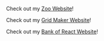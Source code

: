 Check out my [Zoo Website](https://vdynak.github.io/assignment-1/)!

Check out my [Grid Maker Website](https://vdynak.github.io/assignment-2/)!

Check out my [Bank of React Website](https://vdynak.github.io/assignment-3/)!
